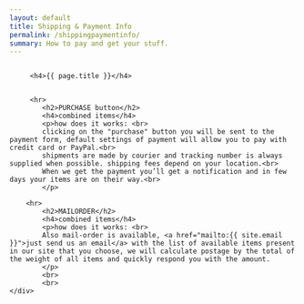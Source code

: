 ```yaml
---
layout: default
title: Shipping & Payment Info
permalink: /shippingpaymentinfo/
summary: How to pay and get your stuff.
---
```


<div class="small-12 columns">
	<div class="large-6 medium-12 small-12 large-centered columns about">
		
		 <h4>{{ page.title }}</h4>
		  
		
		 <hr>
			<h2>PURCHASE button</h2>
			<h4>combined items</h4>
			<p>how does it works: <br>
			clicking on the "purchase" button you will be sent to the payment form, default settings of payment will allow you to pay with credit card or PayPal.<br>
			shipments are made by courier and tracking number is always supplied when possible. shipping fees depend on your location.<br>
			When we get the payment you’ll get a notification and in few days your items are on their way.<br>		
			</p>		 
		
		<hr>
			<h2>MAILORDER</h2>
			<h4>combined items</h4>
			<p>how does it works: <br>
			Also mail-order is available, <a href="mailto:{{ site.email }}">just send us an email</a> with the list of available items present in our site that you choose, we will calculate postage by the total of the weight of all items and quickly respond you with the amount.
		    </p>
			<br>
			<br>
	</div>
</div>
